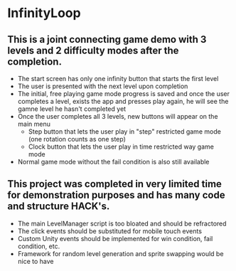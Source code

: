 # InfinityLoop

## This is a joint connecting game demo with 3 levels and 2 difficulty modes after the completion.

- The start screen has only one infinity button that starts the first level
- The user is presented with the next level upon completion
- The initial, free playing game mode progress is saved and once the user completes a level, exists the app and presses play again, he will see the gamne level he hasn't completed yet
- Once the user completes all 3 levels, new buttons will appear on the main menu
  - Step button that lets the user play in "step" restricted game mode (one rotation counts as one step)
  - Clock button that lets the user play in time restricted way game mode
- Normal game mode without the fail condition is also still available

## This project was completed in very limited time for demonstration purposes and has many code and structure HACK's.
- The main LevelManager script is too bloated and should be refractored
- The click events should be substituted for mobile touch events
- Custom Unity events should be implemented for win condition, fail condition, etc.
- Framework for random level generation and sprite swapping would be nice to have
